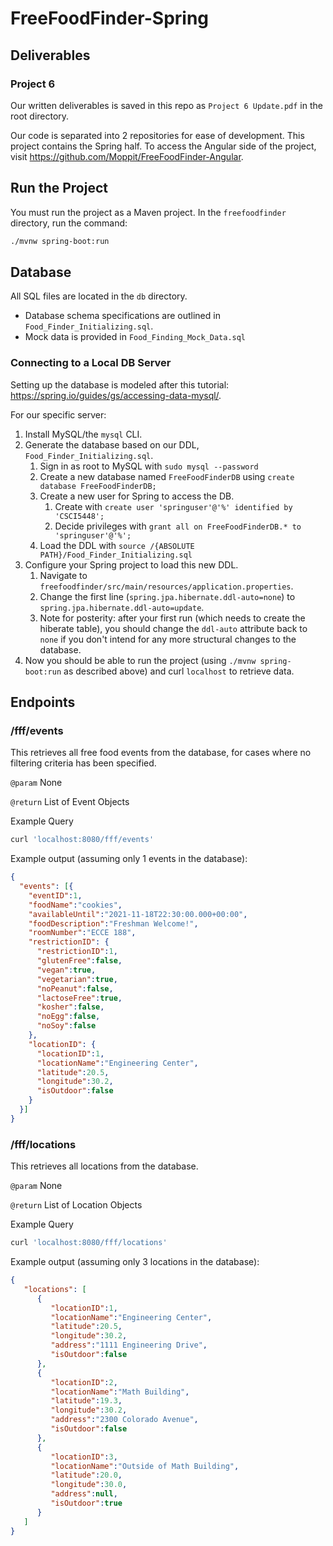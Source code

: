 # FreeFoodFinder-Spring

## Deliverables

### Project 6
Our written deliverables is saved in this repo as `Project 6 Update.pdf` in the root directory.

Our code is separated into 2 repositories for ease of development. This project contains the Spring half. To access the Angular side of the project, visit https://github.com/Moppit/FreeFoodFinder-Angular. 

## Run the Project
You must run the project as a Maven project. In the `freefoodfinder` directory, run the command:
```bash
./mvnw spring-boot:run
```

## Database
All SQL files are located in the `db` directory.
- Database schema specifications are outlined in `Food_Finder_Initializing.sql`.
- Mock data is provided in `Food_Finding_Mock_Data.sql`

### Connecting to a Local DB Server
Setting up the database is modeled after this tutorial: https://spring.io/guides/gs/accessing-data-mysql/.

For our specific server:

1. Install MySQL/the `mysql` CLI. 
2. Generate the database based on our DDL, `Food_Finder_Initializing.sql`.
   1. Sign in as root to MySQL with `sudo mysql --password`
   2. Create a new database named `FreeFoodFinderDB` using `create database FreeFoodFinderDB;`
   3. Create a new user for Spring to access the DB.
      1. Create with `create user 'springuser'@'%' identified by 'CSCI5448';`
      2. Decide privileges with `grant all on FreeFoodFinderDB.* to 'springuser'@'%';`
   4. Load the DDL with `source /{ABSOLUTE PATH}/Food_Finder_Initializing.sql`
3. Configure your Spring project to load this new DDL.
   1. Navigate to `freefoodfinder/src/main/resources/application.properties`.
   2. Change the first line (`spring.jpa.hibernate.ddl-auto=none`) to `spring.jpa.hibernate.ddl-auto=update`.
   3. Note for posterity: after your first run (which needs to create the hiberate table), you should change the `ddl-auto` attribute back to `none` if you don't intend for any more structural changes to the database.
4. Now you should be able to run the project (using `./mvnw spring-boot:run` as described above) and curl `localhost` to retrieve data.

## Endpoints

### /fff/events
This retrieves all free food events from the database, for cases where no filtering criteria has been specified.

`@param` None

`@return` List of Event Objects

Example Query
```bash
curl 'localhost:8080/fff/events'
```

Example output (assuming only 1 events in the database):
```json
{
  "events": [{
    "eventID":1,
    "foodName":"cookies",
    "availableUntil":"2021-11-18T22:30:00.000+00:00",
    "foodDescription":"Freshman Welcome!",
    "roomNumber":"ECCE 188",
    "restrictionID": {
      "restrictionID":1,
      "glutenFree":false,
      "vegan":true,
      "vegetarian":true,
      "noPeanut":false,
      "lactoseFree":true,
      "kosher":false,
      "noEgg":false,
      "noSoy":false
    },
    "locationID": {
      "locationID":1,
      "locationName":"Engineering Center",
      "latitude":20.5,
      "longitude":30.2,
      "isOutdoor":false
    }
  }]
}
```

### /fff/locations
This retrieves all locations from the database.

`@param` None

`@return` List of Location Objects

Example Query
```bash
curl 'localhost:8080/fff/locations'
```

Example output (assuming only 3 locations in the database):
```json
{
   "locations": [
      {
         "locationID":1,
         "locationName":"Engineering Center",
         "latitude":20.5,
         "longitude":30.2,
         "address":"1111 Engineering Drive",
         "isOutdoor":false
      },
      {
         "locationID":2,
         "locationName":"Math Building",
         "latitude":19.3,
         "longitude":30.2,
         "address":"2300 Colorado Avenue",
         "isOutdoor":false
      },
      {
         "locationID":3,
         "locationName":"Outside of Math Building",
         "latitude":20.0,
         "longitude":30.0,
         "address":null,
         "isOutdoor":true
      }
   ]
}
```